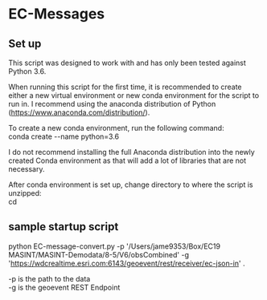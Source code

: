# EC-Messages

## Set up

This script was designed to work with and has only been tested against Python 3.6.  </br>

When running this script for the first time, it is recommended to create either a new virtual environment or new conda environment for the script to run in.  I recommend using the anaconda distribution of Python (https://www.anaconda.com/distribution/).  </br>

To create a new conda environment, run the following command: </br>
  conda create --name <name of conda environment> python=3.6
  
I do not recommend installing the full Anaconda distribution into the newly created Conda environment as that will add a lot of libraries that are not necessary.  </br>

After conda environment is set up, change directory to where the script is unzipped: </br>
  cd <path to folder where script resides>

## sample startup script

python EC-message-convert.py -p '/Users/jame9353/Box/EC19 MASINT/MASINT-Demodata/8-5/V6/obsCombined' -g 'https://wdcrealtime.esri.com:6143/geoevent/rest/receiver/ec-json-in' . 

-p is the path to the data </br>
-g is the geoevent REST Endpoint </br>
